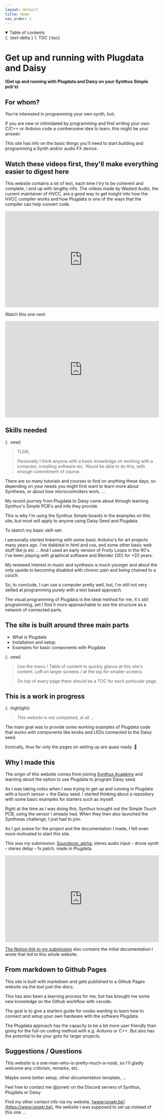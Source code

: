 ```yaml
---
layout: default
title: Home
nav_order: 1
---
```


<details open markdown="block">
  <summary>
    Table of contents
  </summary>
  {: .text-delta }
1. TOC
{:toc}
</details>

# Get up and running with Plugdata and Daisy 
**(Get up and running with Plugdata and Daisy on your Synthux Simple pcb's)**

## For whom?

You're interested in programming your own synth, but;

If you are new or intimidated by programming and find writing your own C/C++ or Arduino code a cumbersome idea to learn, this might be your answer.

This site has info on the basic things you'll need to start building and programming a Synth and/or audio FX device.

## Watch these videos first, they'll make everything easier to digest here

This website contains a lot of text, each time I try to be coherent and complete, i end up with lengthy info. The videos made by Wasted Audio, the current maintainer of HVCC, are a good way to get insight into how the HVCC compiler works and how Plugdata is one of the ways that the compiler can help convert code.

<iframe width="560" height="315" src="https://www.youtube.com/embed/XKohpWGTKsQ?si=TPU_sbOkSPxXVzE8" title="YouTube video player" frameborder="0" allow="accelerometer; autoplay; clipboard-write; encrypted-media; gyroscope; picture-in-picture; web-share" allowfullscreen></iframe>

Watch this one next:

<iframe width="560" height="315" src="https://www.youtube.com/embed/-li27LeH4ZY?si=L-bVxzjuf8Tw0WZI" title="YouTube video player" frameborder="0" allow="accelerometer; autoplay; clipboard-write; encrypted-media; gyroscope; picture-in-picture; web-share" allowfullscreen></iframe>

## Skills needed

{: .new}
> TLDR; 
>
>Personally I think anyone with a basic knowledge on working with a computer, installing software etc. Would be able to do this, with enough commitment of course.

There are so many tutorials and courses to find on anything these days, so depending on your needs you might first want to learn more about Synthesis, or about how microcontrollers work, ...

My recent journey from Plugdata to Daisy came about through learning Synthux's Simple PCB's and info they provide.

This is why I'm using the Synthux Simple boards in the examples on this site, but most will apply to anyone using Daisy Seed and Plugdata.

To sketch my basic skill-set:

I personally started tinkering with some basic Arduino's for art projects many years ago. I've dabbled in html and css, and some other basic web stuff like js etc ... And I used an early version of Fruity Loops in the 90's. I've been playing with graphical software and Blender (3D) for +20 years.

My renewed interest in music and synthesis is much younger and about the only upside to becoming disabled with chronic pain and being chained to a couch.

So, to conclude, I can use a computer pretty well, but, I'm still not very skilled at programming purely with a text based approach.

The visual programming of Plugdata is the ideal method for me, it's still programming, yet I find it more approachable to see the structure as a network of connected parts.


## The site is built around three main parts

 - What is Plugdata
 - Installation and setup
 - Examples for basic components with Plugdata

{: .new}
> Use the menu / Table of content to quickly glance at this site's content. Left on larger screens / at the top for smaller screens
>
> On top of every page there should be a TOC for each particular page.

## This is a work in progress

{: .highlight}
> This website is not completed, at all ...

The main goal was to provide some working examples of Plugdata code that works with components like knobs and LEDs connected to the Daisy seed.

Ironically, thus far only the pages on setting up are quasi ready. 🙈

## Why I made this

The origin of this website comes from joining [Synthux Academy](https://www.synthux.academy/) and learning about the option to use Plugdata to program Daisy seed.

As I was taking notes when I was trying to get up and running in Plugdata with a touch sensor + the Daisy seed, I started thinking about a repository with some basic examples for starters such as myself.

Right at the time as I was doing this, Synthux brought out the Simple Touch PCB, using the sensor I already had. When they then also launched the Synthmas challenge, I just had to join.

As I got praise for the project and the documentation I made, I felt even more motivated to start this site.

This was my submission:
[Soundscpr_alpha:](https://jonwtr.notion.site/Plugdata-and-daisy-seed-mpr121-touch-sensor-41be6a24dc0b4dc4bdd2fffbe4763dee) stereo audio input - drone synth - stereo delay - fx patch, made in Plugdata.

<style>
iframe {
  aspect-ratio: 16/9;
  width: 100%;
  max-width: 800px;
}
</style>
<iframe src="https://www.youtube.com/embed/cOXGNsUJmgU?si=b6_w6sTPkyfVucrS" title="YouTube video player" frameborder="0" allow="accelerometer; autoplay; clipboard-write; encrypted-media; gyroscope; picture-in-picture; web-share" allowfullscreen></iframe>

[The Notion link to my submission](https://jonwtr.notion.site/Plugdata-and-daisy-seed-mpr121-touch-sensor-41be6a24dc0b4dc4bdd2fffbe4763dee) also contains the initial documentation I wrote that led to this whole website.

## From markdown to Github Pages

This site is built with markdown and gets published to a Github Pages website via the tool just-the-docs.

This has also been a learning process for me, but has brought me some new knowledge on the Github workflow with vscode.

The goal is to give a starters guide for noobs wanting to learn how to connect and setup your own hardware with the software Plugdata.

The Plugdata approach has the capacity to be a bit more user friendly than going for the full-on coding method with e.g. Arduino or C++. But also has the potential to be your goto for larger projects.

## Suggestions / Questions

This website is a one-man-who-is-pretty-much-a-noob, so I'll gladly welcome any criticism, remarks, etc. 

Maybe some better setup, other documentation template, ... 

Feel free to contact me @jonwtr on the Discord servers of Synthux, Plugdata or Daisy

Find my other contact info via my website, [www.jonwtr.be](https://www.jonwtr.be), the website I was supposed to set up instead of this one ...
